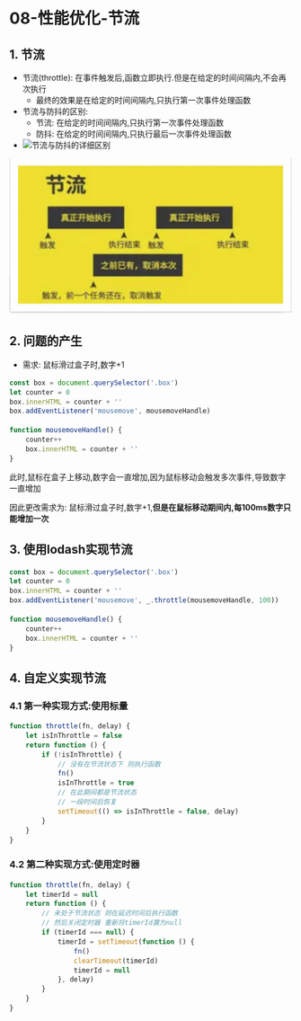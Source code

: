 # 08-性能优化-节流

## 1. 节流

- 节流(throttle): 在事件触发后,函数立即执行.但是在给定的时间间隔内,不会再次执行
    - 最终的效果是在给定的时间间隔内,只执行第一次事件处理函数
- 节流与防抖的区别:
    - 节流: 在给定的时间间隔内,只执行第一次事件处理函数
    - 防抖: 在给定的时间间隔内,只执行最后一次事件处理函数
- ![节流与防抖的详细区别](https://css-tricks.com/debouncing-throttling-explained-examples/)

![节流示意图](./img/节流示意图.png)

## 2. 问题的产生

- 需求: 鼠标滑过盒子时,数字+1

```javascript
const box = document.querySelector('.box')
let counter = 0
box.innerHTML = counter + ''
box.addEventListener('mousemove', mousemoveHandle)

function mousemoveHandle() {
    counter++
    box.innerHTML = counter + ''
}
```

此时,鼠标在盒子上移动,数字会一直增加,因为鼠标移动会触发多次事件,导致数字一直增加

因此更改需求为: 鼠标滑过盒子时,数字+1,**但是在鼠标移动期间内,每100ms数字只能增加一次**

## 3. 使用lodash实现节流

```javascript
const box = document.querySelector('.box')
let counter = 0
box.innerHTML = counter + ''
box.addEventListener('mousemove', _.throttle(mousemoveHandle, 100))

function mousemoveHandle() {
    counter++
    box.innerHTML = counter + ''
}
```

## 4. 自定义实现节流

### 4.1 第一种实现方式:使用标量

```javascript
function throttle(fn, delay) {
    let isInThrottle = false
    return function () {
        if (!isInThrottle) {
            // 没有在节流状态下 则执行函数
            fn()
            isInThrottle = true
            // 在此期间都是节流状态
            // 一段时间后恢复
            setTimeout(() => isInThrottle = false, delay)
        }
    }
}
```

### 4.2 第二种实现方式:使用定时器

```javascript
function throttle(fn, delay) {
    let timerId = null
    return function () {
        // 未处于节流状态 则在延迟时间后执行函数
        // 然后关闭定时器 重新将timerId置为null
        if (timerId === null) {
            timerId = setTimeout(function () {
                fn()
                clearTimeout(timerId)
                timerId = null
            }, delay)
        }
    }
}
```